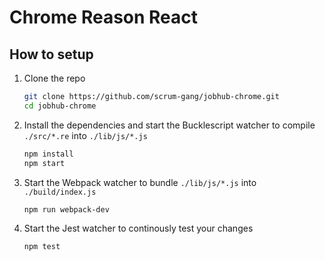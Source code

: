 # Chrome Reason React

## How to setup
1. Clone the repo
    ```bash
    git clone https://github.com/scrum-gang/jobhub-chrome.git
    cd jobhub-chrome

2. Install the dependencies and start the Bucklescript watcher to compile `./src/*.re` into `./lib/js/*.js`
    ```bash
    npm install
    npm start
    ```

3. Start the Webpack watcher to bundle `./lib/js/*.js` into `./build/index.js`
    ```bash
    npm run webpack-dev
    ```

4. Start the Jest watcher to continously test your changes
    ```bash
    npm test
    ```
